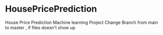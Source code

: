 # HousePricePrediction
House Price Prediction Machine learning Project
Change Branch from main to master , if files doesn't show up
